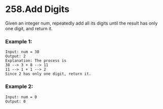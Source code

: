 # 258.Add Digits 
Given an integer num, repeatedly add all its digits until the result has only one digit, and return it.

### Example 1:
``` 
Input: num = 38
Output: 2
Explanation: The process is
38 --> 3 + 8 --> 11
11 --> 1 + 1 --> 2 
Since 2 has only one digit, return it.

```
### Example 2:
``` 
Input: num = 0
Output: 0
```
